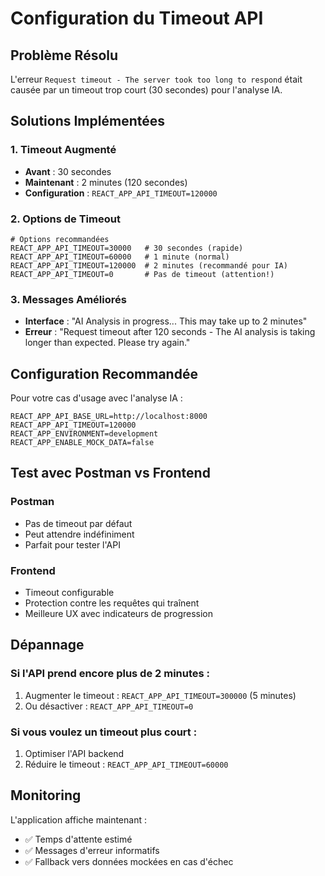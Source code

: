 # Configuration du Timeout API

## Problème Résolu

L'erreur `Request timeout - The server took too long to respond` était causée par un timeout trop court (30 secondes) pour l'analyse IA.

## Solutions Implémentées

### 1. Timeout Augmenté
- **Avant** : 30 secondes
- **Maintenant** : 2 minutes (120 secondes)
- **Configuration** : `REACT_APP_API_TIMEOUT=120000`

### 2. Options de Timeout

```env
# Options recommandées
REACT_APP_API_TIMEOUT=30000   # 30 secondes (rapide)
REACT_APP_API_TIMEOUT=60000   # 1 minute (normal)
REACT_APP_API_TIMEOUT=120000  # 2 minutes (recommandé pour IA)
REACT_APP_API_TIMEOUT=0       # Pas de timeout (attention!)
```

### 3. Messages Améliorés

- **Interface** : "AI Analysis in progress... This may take up to 2 minutes"
- **Erreur** : "Request timeout after 120 seconds - The AI analysis is taking longer than expected. Please try again."

## Configuration Recommandée

Pour votre cas d'usage avec l'analyse IA :

```env
REACT_APP_API_BASE_URL=http://localhost:8000
REACT_APP_API_TIMEOUT=120000
REACT_APP_ENVIRONMENT=development
REACT_APP_ENABLE_MOCK_DATA=false
```

## Test avec Postman vs Frontend

### Postman
- Pas de timeout par défaut
- Peut attendre indéfiniment
- Parfait pour tester l'API

### Frontend
- Timeout configurable
- Protection contre les requêtes qui traînent
- Meilleure UX avec indicateurs de progression

## Dépannage

### Si l'API prend encore plus de 2 minutes :
1. Augmenter le timeout : `REACT_APP_API_TIMEOUT=300000` (5 minutes)
2. Ou désactiver : `REACT_APP_API_TIMEOUT=0`

### Si vous voulez un timeout plus court :
1. Optimiser l'API backend
2. Réduire le timeout : `REACT_APP_API_TIMEOUT=60000`

## Monitoring

L'application affiche maintenant :
- ✅ Temps d'attente estimé
- ✅ Messages d'erreur informatifs
- ✅ Fallback vers données mockées en cas d'échec
